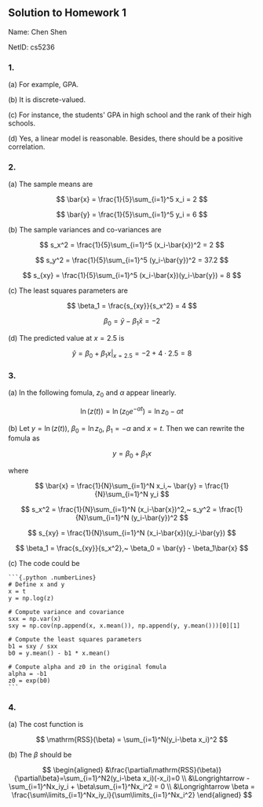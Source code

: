 ## Solution to Homework 1

Name: Chen Shen

NetID: cs5236

### 1.

(a) For example, GPA.

(b) It is discrete-valued.

(c) For instance, the students' GPA in high school and the rank of their high schools.

(d) Yes, a linear model is reasonable. Besides, there should be a positive correlation.

### 2.

(a) The sample means are

$$
\bar{x} = \frac{1}{5}\sum_{i=1}^5 x_i = 2
$$

$$
\bar{y} = \frac{1}{5}\sum_{i=1}^5 y_i = 6
$$

(b) The sample variances and co-variances are

$$
s_x^2 = \frac{1}{5}\sum_{i=1}^5 (x_i-\bar{x})^2 = 2
$$

$$
s_y^2 = \frac{1}{5}\sum_{i=1}^5 (y_i-\bar{y})^2 = 37.2
$$

$$
s_{xy} = \frac{1}{5}\sum_{i=1}^5 (x_i-\bar{x})(y_i-\bar{y}) = 8
$$

(c) The least squares parameters are

$$
\beta_1 = \frac{s_{xy}}{s_x^2} = 4
$$

$$
\beta_0 = \bar{y} - \beta_1\bar{x} = -2
$$

(d) The predicted value at $x=2.5$ is

$$
\hat{y} = \beta_0 + \beta_1 x |_{x=2.5} = -2 + 4 \cdot 2.5 = 8
$$

### 3.

(a) In the following fomula, $z_0$ and $\alpha$ appear linearly.

$$
\ln(z(t)) = \ln(z_0e^{-\alpha t}) = \ln z_0 - \alpha t
$$

(b) Let $y = \ln(z(t))$, $\beta_0 = \ln z_0$, $\beta_1 = -\alpha$ and $x = t$. Then we can rewrite the fomula as 

$$
y = \beta_0 + \beta_1 x
$$

where

$$
\bar{x} = \frac{1}{N}\sum_{i=1}^N x_i,~
\bar{y} = \frac{1}{N}\sum_{i=1}^N y_i
$$

$$
s_x^2 = \frac{1}{N}\sum_{i=1}^N (x_i-\bar{x})^2,~
s_y^2 = \frac{1}{N}\sum_{i=1}^N (y_i-\bar{y})^2
$$

$$
s_{xy} = \frac{1}{N}\sum_{i=1}^N (x_i-\bar{x})(y_i-\bar{y})
$$

$$
\beta_1 = \frac{s_{xy}}{s_x^2},~
\beta_0 = \bar{y} - \beta_1\bar{x}
$$

(c) The code could be

    ```{.python .numberLines}
    # Define x and y
    x = t
    y = np.log(z)

    # Compute variance and covariance
    sxx = np.var(x)
    sxy = np.cov(np.append(x, x.mean()), np.append(y, y.mean()))[0][1]

    # Compute the least squares parameters
    b1 = sxy / sxx
    b0 = y.mean() - b1 * x.mean()

    # Compute alpha and z0 in the original fomula
    alpha = -b1
    z0 = exp(b0)
    ```

### 4.

(a) The cost function is 

$$
\mathrm{RSS}(\beta) = \sum_{i=1}^N(y_i-\beta x_i)^2
$$

(b) The $\beta$ should be

$$
\begin{aligned}
&\frac{\partial\mathrm{RSS}(\beta)}{\partial\beta}=\sum_{i=1}^N2(y_i-\beta x_i)(-x_i)=0 \\
&\Longrightarrow -\sum_{i=1}^Nx_iy_i + \beta\sum_{i=1}^Nx_i^2 = 0 \\
&\Longrightarrow \beta = \frac{\sum\limits_{i=1}^Nx_iy_i}{\sum\limits_{i=1}^Nx_i^2}
\end{aligned}
$$
